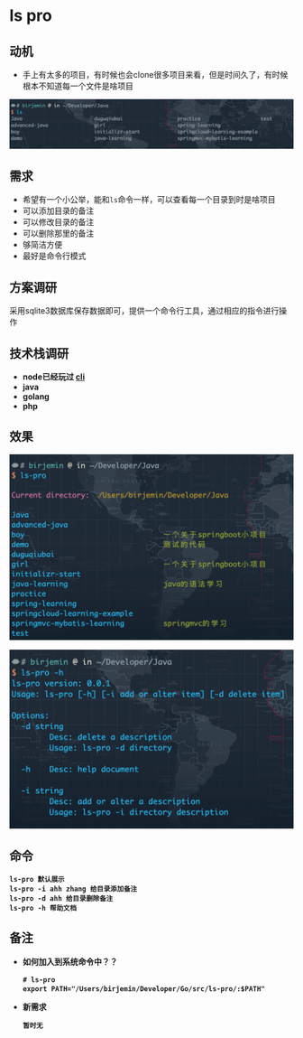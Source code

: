 # ls pro

## 动机

- 手上有太多的项目，有时候也会clone很多项目来看，但是时间久了，有时候根本不知道每一个文件是啥项目

![example](./dist/20200404.png)

## 需求

- 希望有一个小公举，能和`ls`命令一样，可以查看每一个目录到时是啥项目
- 可以添加目录的备注
- 可以修改目录的备注
- 可以删除那里的备注
- 够简洁方便
- 最好是命令行模式

## 方案调研
采用sqlite3数据库保存数据即可，提供一个命令行工具，通过相应的指令进行操作

## 技术栈调研

- <b>node<b>已经玩过 [cli](https://github.com/Birjemin/birjemin-cli)
- java
- golang
- php

## 效果

![example](./dist/20200405.png)

![example](./dist/20200406.png)

## 命令

```
ls-pro 默认展示
ls-pro -i ahh zhang 给目录添加备注
ls-pro -d ahh 给目录删除备注
ls-pro -h 帮助文档
```

## 备注

- 如何加入到系统命令中？？
    
    ```
    # ls-pro
    export PATH="/Users/birjemin/Developer/Go/src/ls-pro/:$PATH"
    ```

- 新需求

    ```
    暂时无
    ```
